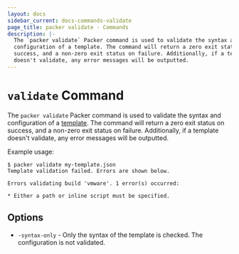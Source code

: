 ```yaml
---
layout: docs
sidebar_current: docs-commands-validate
page_title: packer validate - Commands
description: |-
  The `packer validate` Packer command is used to validate the syntax and
  configuration of a template. The command will return a zero exit status on
  success, and a non-zero exit status on failure. Additionally, if a template
  doesn't validate, any error messages will be outputted.
---
```


# `validate` Command

The `packer validate` Packer command is used to validate the syntax and
configuration of a [template](/docs/templates/introduction.html). The command
will return a zero exit status on success, and a non-zero exit status on
failure. Additionally, if a template doesn't validate, any error messages will
be outputted.

Example usage:

```text
$ packer validate my-template.json
Template validation failed. Errors are shown below.

Errors validating build 'vmware'. 1 error(s) occurred:

* Either a path or inline script must be specified.
```

## Options

- `-syntax-only` - Only the syntax of the template is checked. The configuration
  is not validated.
